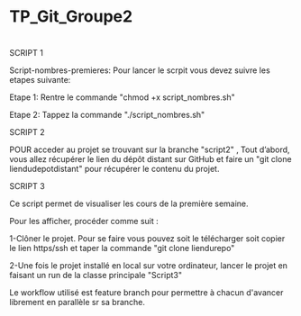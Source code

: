 # TP_Git_Groupe2
#

#
 

SCRIPT 1

Script-nombres-premieres: Pour lancer le scrpit vous devez suivre les etapes suivante:

Etape 1: Rentre le commande "chmod +x script_nombres.sh"

Etape 2: Tappez la commande "./script_nombres.sh"

SCRIPT 2

POUR acceder au projet se trouvant sur la branche "script2" , Tout d’abord, vous allez récupérer le lien du dépôt distant sur GitHub 
et faire un "git clone liendudepotdistant" pour récupérer le contenu du projet.


SCRIPT 3

Ce script permet de visualiser les cours de la première semaine.
 
 Pour les afficher, procéder comme suit : 

  1-Clôner le projet. Pour se faire vous pouvez soit le télécharger soit copier le lien https/ssh et taper la commande "git clone liendurepo"

  2-Une fois le projet installé en local sur votre ordinateur, lancer le projet en faisant un run de la classe principale "Script3"
  
  
  Le workflow utilisé est feature branch pour permettre à chacun d'avancer librement en parallèle sr sa branche.
